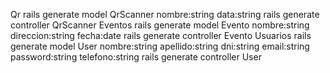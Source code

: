 Qr 
rails generate model QrScanner nombre:string data:string
rails generate controller QrScanner 
Eventos
rails generate model Evento nombre:string direccion:string fecha:date
rails generate controller Evento
Usuarios
rails generate model User nombre:string apellido:string dni:string email:string password:string telefono:string
rails generate controller User 